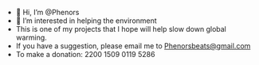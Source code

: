 - 👋 Hi, I’m @Phenors
- 👀 I’m interested in helping the environment
- This is one of my projects that I hope will help slow down global warming.
- If you have a suggestion, please email me to Phenorsbeats@gmail.com
- To make a donation: 2200 1509 0119 5286
